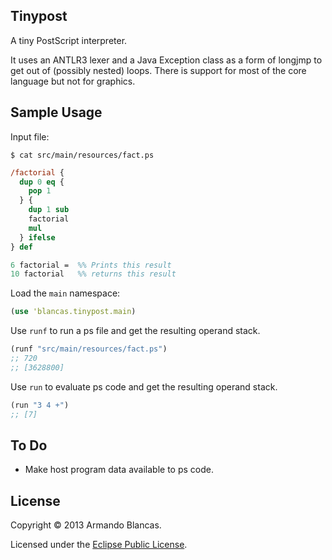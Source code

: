 ## Tinypost

A tiny PostScript interpreter.

It uses an ANTLR3 lexer and a Java Exception class as a form of longjmp to get out of (possibly nested) loops. There is support for most of the core language but not for graphics.

## Sample Usage

Input file:

```
$ cat src/main/resources/fact.ps
```
```PostScript
/factorial {
  dup 0 eq {
    pop 1
  } {
    dup 1 sub
    factorial
    mul
  } ifelse
} def

6 factorial =  %% Prints this result
10 factorial   %% returns this result
```

Load the `main` namespace:

```clojure
(use 'blancas.tinypost.main)
```

Use `runf` to run a ps file and get the resulting operand stack.

```Clojure
(runf "src/main/resources/fact.ps")
;; 720
;; [3628800]
```

Use `run` to evaluate ps code and get the resulting operand stack.

```Clojure
(run "3 4 +")
;; [7]
```

## To Do

* Make host program data available to ps code.

## License

Copyright © 2013 Armando Blancas.

Licensed under the [Eclipse Public License](http://www.eclipse.org/legal/epl-v10.html).
